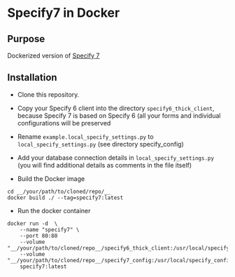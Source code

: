 # Specify7 in Docker

## Purpose
Dockerized version of [Specify 7](https://github.com/specify/specify7)

## Installation

- Clone this repository.
- Copy your Specify 6 client into the directory ```specify6_thick_client```, because Specify 7 is based on Specify 6 (all your forms and individual configurations will be preserved
- Rename ```example.local_specify_settings.py``` to ```local_specify_settings.py``` (see directory specify_config)
- Add your database connection details in ```local_specify_settings.py``` (you will find additional details as comments in the file itself)

- Build the Docker image
```
cd __/your/path/to/cloned/repo/__
docker build ./ --tag=specify7:latest
```

- Run the docker container
```
docker run -d  \
    --name "specify7" \
    --port 80:80 
    --volume "__/your/path/to/cloned/repo__/specify6_thick_client:/usr/local/specify6"
    --volume "__/your/path/to/cloned/repo__/specify7_config:/usr/local/specify_config"
    specify7:latest
```